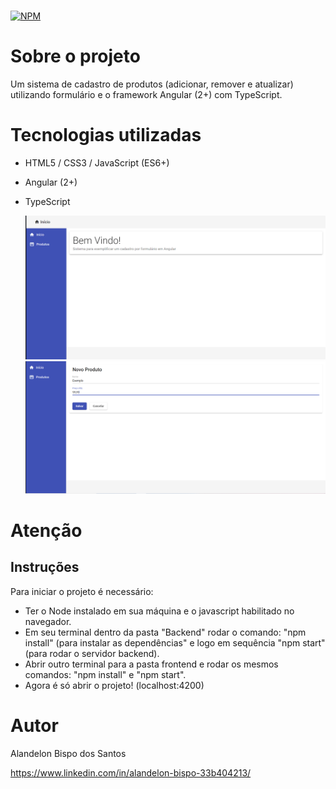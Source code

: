 #  
[![NPM](https://img.shields.io/npm/l/react)](https://github.com/AlanBispo/desafio-marvel/blob/main/LICENSE) 

# Sobre o projeto

Um sistema de cadastro de produtos (adicionar, remover e atualizar) utilizando formulário e o framework Angular (2+) com TypeScript.

# Tecnologias utilizadas
- HTML5 / CSS3 / JavaScript (ES6+)
- Angular (2+)
- TypeScript


  <img src="https://github.com/AlanBispo/form-angular/blob/main/frontend/src/assets/img/home.png" width="700px" />
  <img src="https://github.com/AlanBispo/form-angular/blob/main/frontend/src/assets/img/produtos.png" width="700px" />



# Atenção
## Instruções
Para iniciar o projeto é necessário:
- Ter o Node instalado em sua máquina e o javascript habilitado no navegador.
- Em seu terminal dentro da pasta "Backend" rodar o comando: "npm install" (para instalar as dependências" e logo em sequência "npm start" (para rodar o servidor backend). 
- Abrir outro terminal para a pasta frontend e rodar os mesmos comandos: "npm install" e "npm start".
- Agora é só abrir o projeto! (localhost:4200)

# Autor

Alandelon Bispo dos Santos

https://www.linkedin.com/in/alandelon-bispo-33b404213/
